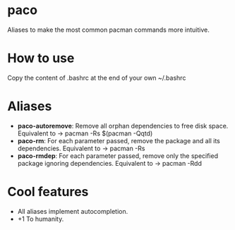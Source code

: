 # paco
Aliases to make the most common pacman commands more intuitive.

# How to use
Copy the content of .bashrc at the end of your own ~/.bashrc

# Aliases

* **paco-autoremove**: Remove all orphan dependencies to free disk space. Equivalent to -> pacman -Rs $(pacman -Qqtd)
* **paco-rm**: For each parameter passed, remove the package and all its dependencies. Equivalent to -> pacman -Rs
* **paco-rmdep**: For each parameter passed, remove only the specified package ignoring dependencies. Equivalent to -> pacman -Rdd

# Cool features

* All aliases implement autocompletion.
* +1 To humanity.
